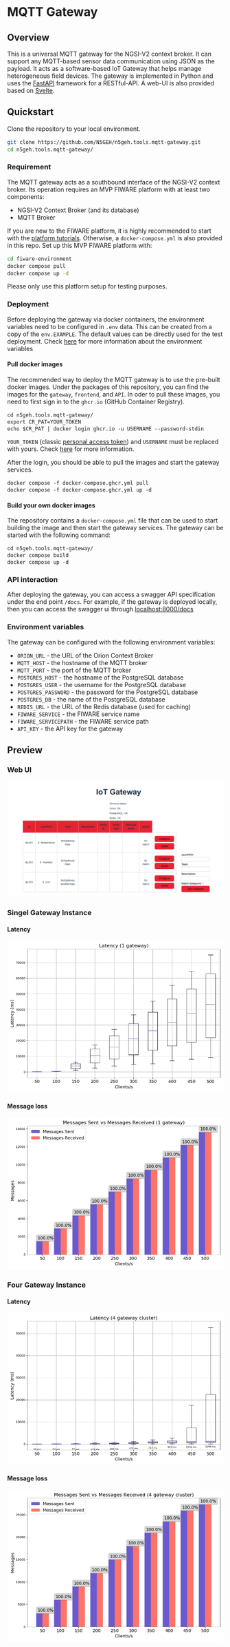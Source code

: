 # MQTT Gateway

## Overview
This is a universal MQTT gateway for the NGSI-V2 context broker. It can support any MQTT-based sensor data communication using JSON as the payload. It acts as a software-based IoT Gateway that helps manage heterogeneous field devices. The gateway is implemented in Python and uses the [FastAPI](https://fastapi.tiangolo.com/) framework for a RESTful-API. A web-UI is also provided based on [Svelte](https://svelte.dev/).


## Quickstart
Clone the repository to your local environment.
```bash
git clone https://github.com/N5GEH/n5geh.tools.mqtt-gateway.git
cd n5geh.tools.mqtt-gateway/
```


### Requirement
The MQTT gateway acts as a southbound interface of the NGSI-V2 context broker.
Its operation requires an MVP FIWARE platform with at least two components:
- NGSI-V2 Context Broker (and its database)
- MQTT Broker

If you are new to the FIWARE platform, it is highly recommended to start with the [platform tutorials](https://github.com/N5GEH/n5geh.platform).
Otherwise, a `docker-compose.yml` is also provided in this repo.
Set up this MVP FIWARE platform with:
```bash
cd fiware-environment
docker compose pull
docker compose up -d
```
Please only use this platform setup for testing purposes.

### Deployment
Before deploying the gateway via docker containers, the environment variables need to be configured in `.env` data.
This can be created from a copy of the `env.EXAMPLE`.
The default values can be directly used for the test deployment.
Check [here](https://github.com/N5GEH/n5geh.tools.mqtt-gateway#environment-variables) for more information about the environment variables

#### Pull docker images
The recommended way to deploy the MQTT gateway is to use the pre-built docker images. Under the packages of this repository, you can find the images for the `gateway`, `frontend`, and `API`. In oder to pull these images, you need to first sign in to the `ghcr.io` (GitHub Container Registry).
````commandline
cd n5geh.tools.mqtt-gateway/
export CR_PAT=YOUR_TOKEN
echo $CR_PAT | docker login ghcr.io -u USERNAME --password-stdin
````
`YOUR_TOKEN` (classic [personal access token](https://docs.github.com/en/authentication/keeping-your-account-and-data-secure/managing-your-personal-access-tokens)) and `USERNAME` must be replaced with yours. Check [here](https://docs.github.com/en/packages/working-with-a-github-packages-registry/working-with-the-container-registry#authenticating-with-a-personal-access-token-classic) for more information.

After the login, you should be able to pull the images and start the gateway services.
````commandline
docker compose -f docker-compose.ghcr.yml pull
docker compose -f docker-compose.ghcr.yml up -d
````


#### Build your own docker images
The repository contains a `docker-compose.yml` file that can be used to start building the image and then start the gateway services.
The gateway can be started with the following command:
```commandline
cd n5geh.tools.mqtt-gateway/
docker compose build
docker compose up -d
```

### API interaction
After deploying the gateway, you can access a swagger API specification under the end point `/docs`.
For example, if the gateway is deployed locally, then you can access the swagger ui through [localhost:8000/docs](http://localhost:8000/docs)

### Environment variables
The gateway can be configured with the following environment variables:
- `ORION_URL` - the URL of the Orion Context Broker
- `MQTT_HOST` - the hostname of the MQTT broker
- `MQTT_PORT` - the port of the MQTT broker
- `POSTGRES_HOST` - the hostname of the PostgreSQL database
- `POSTGRES_USER` - the username for the PostgreSQL database
- `POSTGRES_PASSWORD` - the password for the PostgreSQL database
- `POSTGRES_DB` - the name of the PostgreSQL database
- `REDIS_URL` - the URL of the Redis database (used for caching)
- `FIWARE_SERVICE` - the FIWARE service name
- `FIWARE_SERVICEPATH` - the FIWARE service path
- `API_KEY` - the API key for the gateway

## Preview
### Web UI
![Frontend](frontend/preview/preview_v0.2.png)

### Singel Gateway Instance
#### Latency
![Latency](load-tests/results/gateway1x_latency.png "Latency")

#### Message loss
![Message loss](load-tests/results/gateway1x_message_loss_bar.png "Message loss")

### Four Gateway Instance
#### Latency
![Latency](load-tests/results/gateway4x_latency.png "Latency")

#### Message loss
![Message loss](load-tests/results/gateway4x_message_loss_bar.png "Message loss")
